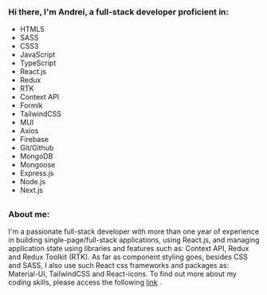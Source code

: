 ### Hi there, I'm Andrei, a full-stack developer proficient in:

- HTML5
- SASS
- CSS3
- JavaScript
- TypeScript
- React.js
- Redux
- RTK
- Context API
- Formik
- TailwindCSS
- MUI
- Axios
- Firebase
- Git/Github
- MongoDB
- Mongoose
- Express.js
- Node.js
- Next.js
##

### About me:
I'm a passionate full-stack developer with more than one year of experience in building single-page/full-stack applications, using React.js, and managing application state using libraries and features such as: Context API, Redux and Redux Toolkit (RTK). As far as component styling goes, besides CSS and SASS, I also use such React css frameworks and packages as: Material-UI, TailwindCSS and React-icons. To find out more about my coding skills, please access the following [link](https://portfolio-andrei-bartov.vercel.app/) .


